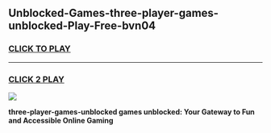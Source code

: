 
## Unblocked-Games-three-player-games-unblocked-Play-Free-bvn04
<h3>
<a href="https://premium76.site?title=three-player-games-unblocked&ref=17A">CLICK TO PLAY</a></h3>
<hr>

<h3>
<a href="https://premium76.site?title=three-player-games-unblocked&ref=17A">CLICK 2 PLAY</a>
  
</h3>

<a href="https://premium76.site?title=three-player-games-unblocked&ref=17A"><img src="https://clearcache.store/games.png"></a>


**three-player-games-unblocked games unblocked: Your Gateway to Fun and Accessible Online Gaming**
